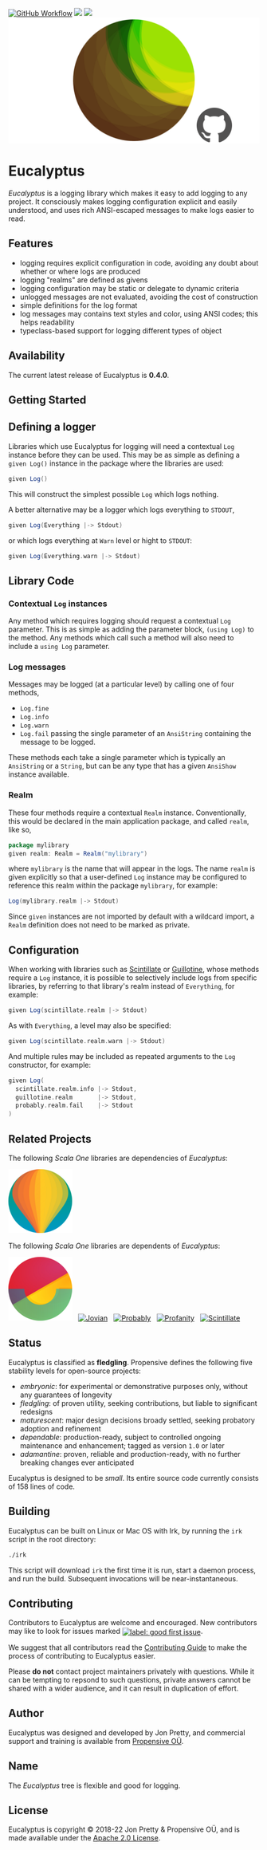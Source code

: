 [<img alt="GitHub Workflow" src="https://img.shields.io/github/workflow/status/propensive/eucalyptus/Build/main?style=for-the-badge" height="24">](https://github.com/propensive/eucalyptus/actions)
[<img src="https://img.shields.io/maven-central/v/com.propensive/eucalyptus-core?color=2465cd&style=for-the-badge" height="24">](https://search.maven.org/artifact/com.propensive/eucalyptus-core)
[<img src="https://img.shields.io/discord/633198088311537684?color=8899f7&label=DISCORD&style=for-the-badge" height="24">](https://discord.gg/v7CjtbnwDq)
<img src="/doc/images/github.png" valign="middle">

# Eucalyptus

_Eucalyptus_ is a logging library which makes it easy to add logging to any project. It consciously
makes logging configuration explicit and easily understood, and uses rich ANSI-escaped messages to
make logs easier to read.

## Features

- logging requires explicit configuration in code, avoiding any doubt about whether or where logs are produced
- logging "realms" are defined as givens
- logging configuration may be static or delegate to dynamic criteria
- unlogged messages are not evaluated, avoiding the cost of construction
- simple definitions for the log format
- log messages may contains text styles and color, using ANSI codes; this helps readability
- typeclass-based support for logging different types of object


## Availability

The current latest release of Eucalyptus is __0.4.0__.

## Getting Started

## Defining a logger

Libraries which use Eucalyptus for logging will need a contextual `Log` instance before they can
be used. This may be as simple as defining a `given Log()` instance in the package where the
libraries are used:
```scala
given Log()
```

This will construct the simplest possible `Log` which logs nothing.

A better alternative may be a logger which logs everything to `STDOUT`,
```scala
given Log(Everything |-> Stdout)
```
or which logs everything at `Warn` level or hight to `STDOUT`:
```scala
given Log(Everything.warn |-> Stdout)
```

## Library Code

### Contextual `Log` instances

Any method which requires logging should request a contextual `Log` parameter. This
is as simple as adding the parameter block, `(using Log)` to the method. Any methods
which call such a method will also need to include a `using Log` parameter.

### Log messages

Messages may be logged (at a particular level) by calling one of four methods,
- `Log.fine`
- `Log.info`
- `Log.warn`
- `Log.fail`
passing the single parameter of an `AnsiString` containing the message to be logged.

These methods each take a single parameter which is typically an `AnsiString` or a
`String`, but can be any type that has a given `AnsiShow` instance available.

### Realm

These four methods require a contextual `Realm` instance. Conventionally, this would 
be declared in the main application package, and called `realm`, like so,
```scala
package mylibrary
given realm: Realm = Realm("mylibrary")
```
where `mylibrary` is the name that will appear in the logs. The name `realm` is given
explicitly so that a user-defined `Log` instance may be configured to reference this
realm within the package `mylibrary`, for example:
```scala
Log(mylibrary.realm |-> Stdout)
```

Since `given` instances are not imported by default with a wildcard import, a `Realm`
definition does not need to be marked as private.

## Configuration

When working with libraries such as [Scintillate](https://github.com/propensive/scintillate) or
[Guillotine](https://github.com/propensive/guillotine), whose methods require
a `Log` instance, it is possible to selectively include logs from specific libraries,
by referring to that library's realm instead of `Everything`, for example:
```scala
given Log(scintillate.realm |-> Stdout)
```
As with `Everything`, a level may also be specified:
```scala
given Log(scintillate.realm.warn |-> Stdout)
```

And multiple rules may be included as repeated arguments to the `Log` constructor, for example:
```scala
given Log(
  scintillate.realm.info |-> Stdout,
  guillotine.realm       |-> Stdout,
  probably.realm.fail    |-> Stdout
)
```


## Related Projects

The following _Scala One_ libraries are dependencies of _Eucalyptus_:

[![Escapade](https://github.com/propensive/escapade/raw/main/doc/images/128x128.png)](https://github.com/propensive/escapade/) &nbsp;

The following _Scala One_ libraries are dependents of _Eucalyptus_:

[![Guillotine](https://github.com/propensive/guillotine/raw/main/doc/images/128x128.png)](https://github.com/propensive/guillotine/) &nbsp; [![Jovian](https://github.com/propensive/jovian/raw/main/doc/images/128x128.png)](https://github.com/propensive/jovian/) &nbsp; [![Probably](https://github.com/propensive/probably/raw/main/doc/images/128x128.png)](https://github.com/propensive/probably/) &nbsp; [![Profanity](https://github.com/propensive/profanity/raw/main/doc/images/128x128.png)](https://github.com/propensive/profanity/) &nbsp; [![Scintillate](https://github.com/propensive/scintillate/raw/main/doc/images/128x128.png)](https://github.com/propensive/scintillate/) &nbsp;

## Status

Eucalyptus is classified as __fledgling__. Propensive defines the following five stability levels for open-source projects:

- _embryonic_: for experimental or demonstrative purposes only, without any guarantees of longevity
- _fledgling_: of proven utility, seeking contributions, but liable to significant redesigns
- _maturescent_: major design decisions broady settled, seeking probatory adoption and refinement
- _dependable_: production-ready, subject to controlled ongoing maintenance and enhancement; tagged as version `1.0` or later
- _adamantine_: proven, reliable and production-ready, with no further breaking changes ever anticipated

Eucalyptus is designed to be _small_. Its entire source code currently consists of 158 lines of code.

## Building

Eucalyptus can be built on Linux or Mac OS with Irk, by running the `irk` script in the root directory:
```sh
./irk
```

This script will download `irk` the first time it is run, start a daemon process, and run the build. Subsequent
invocations will be near-instantaneous.

## Contributing

Contributors to Eucalyptus are welcome and encouraged. New contributors may like to look for issues marked
<a href="https://github.com/propensive/eucalyptus/labels/good%20first%20issue"><img alt="label: good first issue"
src="https://img.shields.io/badge/-good%20first%20issue-67b6d0.svg" valign="middle"></a>.

We suggest that all contributors read the [Contributing Guide](/contributing.md) to make the process of
contributing to Eucalyptus easier.

Please __do not__ contact project maintainers privately with questions. While it can be tempting to repsond to
such questions, private answers cannot be shared with a wider audience, and it can result in duplication of
effort.

## Author

Eucalyptus was designed and developed by Jon Pretty, and commercial support and training is available from
[Propensive O&Uuml;](https://propensive.com/).



## Name

The _Eucalyptus_ tree is flexible and good for logging.

## License

Eucalyptus is copyright &copy; 2018-22 Jon Pretty & Propensive O&Uuml;, and is made available under the
[Apache 2.0 License](/license.md).
